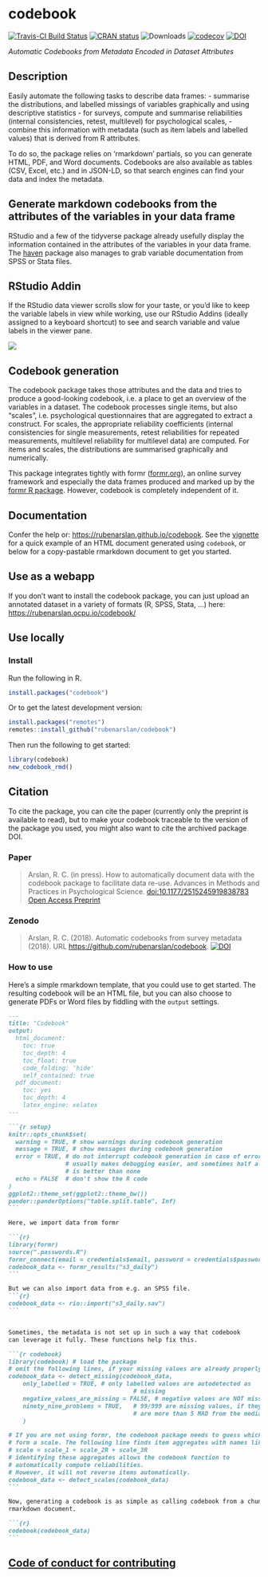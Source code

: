 
<!-- README.md is generated from README.Rmd. Please edit that file -->

# codebook

[![Travis-CI Build
Status](https://travis-ci.org/rubenarslan/codebook.svg?branch=master)](https://travis-ci.org/rubenarslan/codebook)
[![CRAN
status](http://www.r-pkg.org/badges/version-ago/codebook)](https://cran.r-project.org/package=codebook)
![Downloads](https://cranlogs.r-pkg.org/badges/grand-total/codebook)
[![codecov](https://codecov.io/gh/rubenarslan/codebook/branch/master/graph/badge.svg)](https://codecov.io/gh/rubenarslan/codebook)
[![DOI](https://zenodo.org/badge/109252375.svg)](https://zenodo.org/badge/latestdoi/109252375)

*Automatic Codebooks from Metadata Encoded in Dataset Attributes*

## Description

Easily automate the following tasks to describe data frames: - summarise
the distributions, and labelled missings of variables graphically and
using descriptive statistics - for surveys, compute and summarise
reliabilities (internal consistencies, retest, multilevel) for
psychological scales, - combine this information with metadata (such as
item labels and labelled values) that is derived from R attributes.

To do so, the package relies on ‘rmarkdown’ partials, so you can
generate HTML, PDF, and Word documents. Codebooks are also available as
tables (CSV, Excel, etc.) and in JSON-LD, so that search engines can
find your data and index the
metadata.

## Generate markdown codebooks from the attributes of the variables in your data frame

RStudio and a few of the tidyverse package already usefully display the
information contained in the attributes of the variables in your data
frame. The [haven](https://github.com/hadley/haven) package also manages
to grab variable documentation from SPSS or Stata files.

## RStudio Addin

If the RStudio data viewer scrolls slow for your taste, or you’d like to
keep the variable labels in view while working, use our RStudio Addins
(ideally assigned to a keyboard shortcut) to see and search variable and
value labels in the viewer
pane.

![](https://rubenarslan.github.io/codebook/reference/figures/codebook_addin.gif)

## Codebook generation

The codebook package takes those attributes and the data and tries to
produce a good-looking codebook, i.e. a place to get an overview of the
variables in a dataset. The codebook processes single items, but also
“scales”, i.e. psychological questionnaires that are aggregated to
extract a construct. For scales, the appropriate reliability
coefficients (internal consistencies for single measurements, retest
reliabilities for repeated measurements, multilevel reliability for
multilevel data) are computed. For items and scales, the distributions
are summarised graphically and numerically.

This package integrates tightly with formr
([formr.org](https://formr.org)), an online survey framework and
especially the data frames produced and marked up by the [formr R
package](https://github.com/rubenarslan/formr). However, codebook is
completely independent of it.

## Documentation

Confer the help or: <https://rubenarslan.github.io/codebook>. See the
[vignette](https://rubenarslan.github.io/codebook/articles/codebook.html)
for a quick example of an HTML document generated using `codebook`, or
below for a copy-pastable rmarkdown document to get you started.

## Use as a webapp

If you don’t want to install the codebook package, you can just upload
an annotated dataset in a variety of formats (R, SPSS, Stata, …) here:
<https://rubenarslan.ocpu.io/codebook/>

## Use locally

### Install

Run the following in R.

``` r
install.packages("codebook")
```

Or to get the latest development version:

``` r
install.packages("remotes")
remotes::install_github("rubenarslan/codebook")
```

Then run the following to get started:

``` r
library(codebook)
new_codebook_rmd()
```

## Citation

To cite the package, you can cite the paper (currently only the preprint
is available to read), but to make your codebook traceable to the
version of the package you used, you might also want to cite the
archived package DOI.

### Paper

> Arslan, R. C. (in press). How to automatically document data with the
> codebook package to facilitate data re-use. Advances in Methods and
> Practices in Psychological Science.
> [doi:10.1177/2515245919838783](https://doi.org/10.1177/2515245919838783)
> [Open Access Preprint](https://doi.org/10.31234/osf.io/5qc6h)

### Zenodo

> Arslan, R. C. (2018). Automatic codebooks from survey metadata (2018).
> URL <https://github.com/rubenarslan/codebook>.
> [![DOI](https://zenodo.org/badge/109252375.svg)](https://zenodo.org/badge/latestdoi/109252375)

### How to use

Here’s a simple rmarkdown template, that you could use to get started.
The resulting codebook will be an HTML file, but you can also choose to
generate PDFs or Word files by fiddling with the `output` settings.

```` markdown
---
title: "Codebook"
output:
  html_document:
    toc: true
    toc_depth: 4
    toc_float: true
    code_folding: 'hide'
    self_contained: true
  pdf_document:
    toc: yes
    toc_depth: 4
    latex_engine: xelatex
---

```{r setup}
knitr::opts_chunk$set(
  warning = TRUE, # show warnings during codebook generation
  message = TRUE, # show messages during codebook generation
  error = TRUE, # do not interrupt codebook generation in case of errors,
                # usually makes debugging easier, and sometimes half a codebook
                # is better than none
  echo = FALSE  # don't show the R code
)
ggplot2::theme_set(ggplot2::theme_bw())
pander::panderOptions("table.split.table", Inf)
```

Here, we import data from formr

```{r}
library(formr)
source(".passwords.R")
formr_connect(email = credentials$email, password = credentials$password)
codebook_data <- formr_results("s3_daily")
```

But we can also import data from e.g. an SPSS file.
```{r}
codebook_data <- rio::import("s3_daily.sav")
```


Sometimes, the metadata is not set up in such a way that codebook
can leverage it fully. These functions help fix this.

```{r codebook}
library(codebook) # load the package
# omit the following lines, if your missing values are already properly labelled
codebook_data <- detect_missing(codebook_data,
    only_labelled = TRUE, # only labelled values are autodetected as
                                   # missing
    negative_values_are_missing = FALSE, # negative values are NOT missing values
    ninety_nine_problems = TRUE,   # 99/999 are missing values, if they
                                   # are more than 5 MAD from the median
    )

# If you are not using formr, the codebook package needs to guess which items
# form a scale. The following line finds item aggregates with names like this:
# scale = scale_1 + scale_2R + scale_3R
# identifying these aggregates allows the codebook function to
# automatically compute reliabilities.
# However, it will not reverse items automatically.
codebook_data <- detect_scales(codebook_data)
```

Now, generating a codebook is as simple as calling codebook from a chunk in an
rmarkdown document.

```{r}
codebook(codebook_data)
```
````

## [Code of conduct for contributing](CONDUCT.md)
